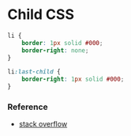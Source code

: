 # Child CSS

```css
li {
    border: 1px solid #000;
    border-right: none;
}

li:last-child {
    border-right: 1px solid #000;
}
```

### Reference

* [stack overflow](http://stackoverflow.com/questions/5737693/simulating-border-collapse-in-lists-no-tables)